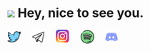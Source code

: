 <h1><img src="https://emojis.slackmojis.com/emojis/images/1531849430/4246/blob-sunglasses.gif?1531849430" width="30"/> Hey, nice to see you.</h1>

<p align="left">
<a href="https://twitter.com/titaniomm" target="_blank"><img height="30" src="https://github.com/TITANIOMM/TITANIOMM/blob/main/twitter.png?raw=true"></a>&nbsp;&nbsp;&nbsp;&nbsp;&nbsp;
<a href="https://t.me/TITANI0MM" target="_blank"><img height="30" src="https://github.com/TITANIOMM/TITANIOMM/blob/main/icons8-telegram-500.png?raw=true"></a>&nbsp;&nbsp;&nbsp;&nbsp;&nbsp;
<a href="https://www.instagram.com/__031kid__/" target="_blank"><img height="33" src="https://github.com/TITANIOMM/TITANIOMM/blob/main/instagram.png?raw=true"></a>&nbsp;&nbsp;&nbsp;&nbsp;&nbsp;
<a href="https://open.spotify.com/user/31h27yvue7fwcbo7tl2nhrzghq2q?si=714604449cd64a0a" target="_blank"><img height="30" src="https://github.com/TITANIOMM/TITANIOMM/blob/main/spotify.png?raw=true"></a>&nbsp;&nbsp;&nbsp;&nbsp;&nbsp;
<a href="https://discord.gg/titaniomm" target="_blank"><img height="30" src="https://github.com/TITANIOMM/TITANIOMM/blob/main/icons8-discord-96.png?raw=true"></a>&nbsp;&nbsp;&nbsp;&nbsp;&nbsp;
</p>
